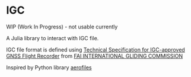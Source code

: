 # IGC


WIP (Work In Progress) - not usable currently

A Julia library to interact with IGC file.

IGC file format is defined using [Technical Specification for IGC-approved GNSS Flight Recorder](http://www.ukiws.demon.co.uk/GFAC/documents/tech_spec_gnss.pdf) from [FAI INTERNATIONAL GLIDING COMMISSION](https://www.fai.org/commission/igc)

Inspired by Python library [aerofiles](https://github.com/Turbo87/aerofiles/)
